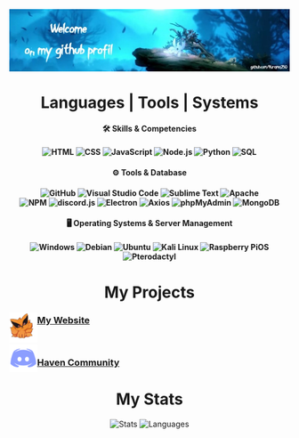<img align="center" width="1000" src="https://github.com/Kurama250/Kurama250/blob/main/img/ori.jpg">
<h1 align="center">Languages | Tools | Systems</h1>

<h4 align="center">🛠️ Skills & Competencies</h4>
<h4 align="center">
    <img src="https://img.shields.io/badge/HTML-E34F26?style=flat-square&logo=html5&logoColor=white" alt="HTML">
    <img src="https://img.shields.io/badge/CSS-1572B6?style=flat-square&logo=css3&logoColor=white" alt="CSS">
    <img src="https://img.shields.io/badge/JavaScript-F7DF1E?style=flat-square&logo=javascript&logoColor=black" alt="JavaScript">
    <img src="https://img.shields.io/badge/Node.js-339933?style=flat-square&logo=nodedotjs&logoColor=white" alt="Node.js">
    <img src="https://img.shields.io/badge/Python-3776AB?style=flat-square&logo=python&logoColor=white" alt="Python">
    <img src="https://img.shields.io/badge/SQL-4479A1?style=flat-square&logo=sqlite&logoColor=white" alt="SQL">
  
</h4>

<h4 align="center">⚙️ Tools & Database</h4>
<h4 align="center">
    <img src="https://img.shields.io/badge/GitHub-181717?style=flat-square&logo=github&logoColor=white" alt="GitHub">
    <img src="https://img.shields.io/badge/Visual%20Studio%20Code-007ACC?style=flat-square&logo=visual-studio-code&logoColor=white" alt="Visual Studio Code">
    <img src="https://img.shields.io/badge/Sublime%20Text-FF9800?style=flat-square&logo=sublime-text&logoColor=white" alt="Sublime Text"> 
    <img src="https://img.shields.io/badge/Apache-D22128?style=flat-square&logo=apache&logoColor=white" alt="Apache"><br>
    <img src="https://img.shields.io/badge/npm-CB3837?style=flat-square&logo=npm&logoColor=white" alt="NPM">
    <img src="https://img.shields.io/badge/discord.js-738ADB?style=flat-square&logo=discord&logoColor=white" alt="discord.js">
    <img src="https://img.shields.io/badge/Electron-47848F?style=flat-square&logo=electron&logoColor=white" alt="Electron">
    <img src="https://img.shields.io/badge/Axios-5A29E4?style=flat-square&logo=axios&logoColor=white" alt="Axios">
    <img src="https://img.shields.io/badge/phpMyAdmin-6C78AF?style=flat-square&logo=phpmyadmin&logoColor=white" alt="phpMyAdmin">
    <img src="https://img.shields.io/badge/MongoDB-47A248?style=flat-square&logo=mongodb&logoColor=white" alt="MongoDB">

</h4>

<h4 align="center">🖥️ Operating Systems & Server Management</h4>
<h4 align="center">
    <img src="https://img.shields.io/badge/Windows-0078D6?style=flat-square&logo=windows&logoColor=white" alt="Windows">
    <img src="https://img.shields.io/badge/Debian-A81D33?style=flat-square&logo=debian&logoColor=white" alt="Debian">
    <img src="https://img.shields.io/badge/Ubuntu-E95420?style=flat-square&logo=ubuntu&logoColor=white" alt="Ubuntu">
    <img src="https://img.shields.io/badge/Kali%20Linux-557C94?style=flat-square&logo=kalilinux&logoColor=white" alt="Kali Linux">
    <img src="https://img.shields.io/badge/Raspberry%20PiOS-C51A4A?style=flat-square&logo=raspberrypi&logoColor=white" alt="Raspberry PiOS"><br>
    <img src="https://img.shields.io/badge/Pterodactyl-8F7B71?style=flat-square&logo=pterodactyl&logoColor=white" alt="Pterodactyl">
</h4>

<h1 align="center">My Projects</h1>
  <img width="50" align="left" src="https://github.com/Kurama250/Kurama250/blob/main/img/kurama.jpg">
    <h3><a href="https://altadev.fr">My Website</a></h3><br>
  <img width="50" align="left" src="https://github.com/Kurama250/Kurama250/blob/main/img/discord.png">
    <h3><a href="https://discord.gg/haven-community-719636606105026641">Haven Community</a></h3>

<h1 align="center">My Stats</h1>
<p align="center">
    <img height="180em" src="https://github-readme-stats.vercel.app/api?username=skykiller099&theme=tokyonight" alt="Stats">
    <img height="180em" src="https://github-readme-stats-eight-theta.vercel.app/api/top-langs/?username=skykiller099&layout=compact&langs_count=8&theme=tokyonight" alt="Languages">
</p>
